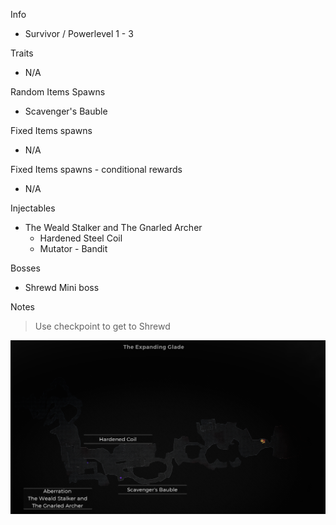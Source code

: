 Info

- Survivor / Powerlevel 1 - 3

Traits

- N/A

Random Items Spawns

- Scavenger's Bauble

Fixed Items spawns

- N/A

Fixed Items spawns - conditional rewards

- N/A

Injectables

- The Weald Stalker and The Gnarled Archer
  - Hardened Steel Coil
  - Mutator - Bandit

Bosses

- Shrewd Mini boss

Notes

> Use checkpoint to get to Shrewd

![](info/mini-map.png)
